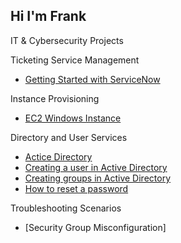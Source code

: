 ## Hi I'm Frank 
   IT & Cybersecurity Projects



Ticketing Service Management
  - [Getting Started with ServiceNow](https://github.com/franklopez7554/Ticketing-Service-Management.git)

Instance Provisioning 
  - [EC2 Windows Instance](https://github.com/franklopez7554/Instance-Provisioning.git)

Directory and User Services

  - [Actice Directory](https://github.com/franklopez7554/Configuring-Active-Directory-on-EC2-Virtual-Machine.git)
  - [Creating a user in Active Directory](https://github.com/franklopez7554/Creating-a-User-in-Active-Directory.git)
  - [Creating groups in Active Directory](https://github.com/franklopez7554/Creating-Groups-in-Active-Directory.git)
  - [How to reset a password](https://github.com/franklopez7554/How-to-Reset-a-Password-in-Active-Directory.git)

  Troubleshooting Scenarios 
  - [Security Group Misconfiguration]
<!--
**franklopez7554/franklopez7554** is a ✨ _special_ ✨ repository because its `README.md` (this file) appears on your GitHub profile.

Here are some ideas to get you started:

- 🔭 I’m currently working on getting my Security +
- 🌱 I’m currently learning Cybersecurity
- 👯 I’m looking to collaborate on ...
- 🤔 I’m looking for help with ...
- 💬 Ask me about ...
- 📫 How to reach me: ...
- 😄 Pronouns: ...
- ⚡ Fun fact: ...
-->
